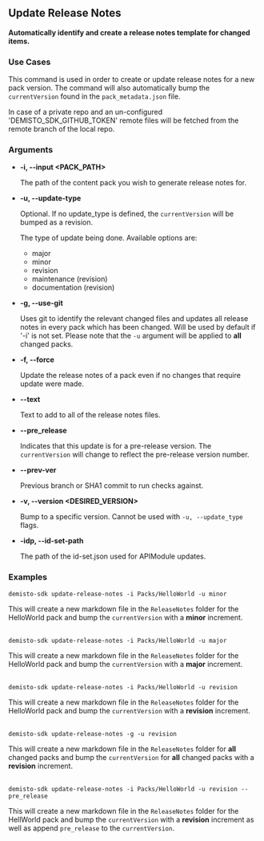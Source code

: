 ## Update Release Notes

**Automatically identify and create a release notes template for changed items.**

### Use Cases
This command is used in order to create or update release notes for a new pack version. The command will also automatically bump the `currentVersion` found in the `pack_metadata.json` file.

In case of a private repo and an un-configured 'DEMISTO_SDK_GITHUB_TOKEN' remote files will be fetched from the remote branch of the local repo.

### Arguments
* **-i, --input <PACK_PATH>**

    The path of the content pack you wish to generate release notes for.

* **-u, --update-type**

    Optional. If no update_type is defined, the `currentVersion` will be bumped as a revision.

    The type of update being done. Available options are:
    - major
    - minor
    - revision
    - maintenance (revision)
    - documentation (revision)

* **-g, --use-git**

    Uses git to identify the relevant changed files and updates all release notes in every pack which has been changed.
    Will be used by default if '-i' is not set. Please note that the `-u` argument will be applied to **all** changed packs.

* **-f, --force**

    Update the release notes of a pack even if no changes that require update were made.

* **--text**
    
    Text to add to all of the release notes files.

* **--pre_release**

    Indicates that this update is for a pre-release version. The `currentVersion` will change to reflect the pre-release version number.

* **--prev-ver**

    Previous branch or SHA1 commit to run checks against.

* **-v, --version <DESIRED_VERSION>**

    Bump to a specific version. Cannot be used with `-u, --update_type` flags.
    
* **-idp, --id-set-path**
    
    The path of the id-set.json used for APIModule updates.

### Examples
```
demisto-sdk update-release-notes -i Packs/HelloWorld -u minor
```
This will create a new markdown file in the `ReleaseNotes` folder for the HelloWorld pack and bump the `currentVersion` with a **minor** increment.
<br/><br/>
```
demisto-sdk update-release-notes -i Packs/HelloWorld -u major
```
This will create a new markdown file in the `ReleaseNotes` folder for the HelloWorld pack and bump the `currentVersion` with a **major** increment.
<br/><br/>
```
demisto-sdk update-release-notes -i Packs/HelloWorld -u revision
```
This will create a new markdown file in the `ReleaseNotes` folder for the HelloWorld pack and bump the `currentVersion` with a **revision** increment.
<br/><br/>
```
demisto-sdk update-release-notes -g -u revision
```
This will create a new markdown file in the `ReleaseNotes` folder for **all** changed packs and bump the `currentVersion` for **all** changed packs with a **revision** increment.
<br/><br/>

```
demisto-sdk update-release-notes -i Packs/HelloWorld -u revision --pre_release
```
This will create a new markdown file in the `ReleaseNotes` folder for the HellWorld pack and bump the `currentVersion` with a **revision** increment as well as append `pre_release` to the `currentVersion`.
